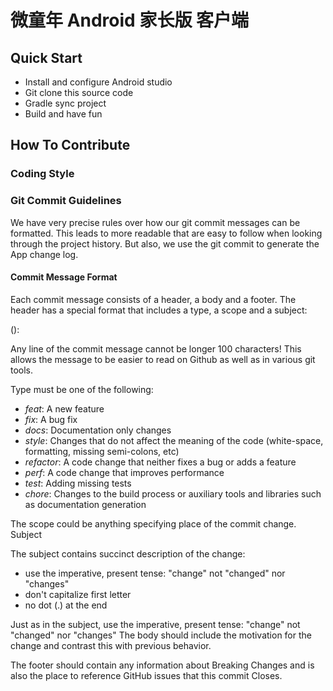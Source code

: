 # 微童年 Android 家长版 客户端

## Quick Start

* Install and configure Android studio
* Git clone this source code
* Gradle sync project
* Build and have fun

## How To Contribute

### Coding Style

### Git Commit Guidelines

We have very precise rules over how our git commit messages can be formatted. This leads to more
readable that are easy to follow when looking through the project history. But also, we use the
git commit to generate the App change log.

#### Commit Message Format

Each commit message consists of a header, a body and a footer. The header has a special format
that includes a type, a scope and a subject:

<type>(<scope>): <subject>
<BLANK LINE>
<body>
<BLANK LINE>
<footer>

Any line of the commit message cannot be longer 100 characters! This allows the message to be
easier to read on Github as well as in various git tools.

Type must be one of the following:
 * *feat*: A new feature
 * *fix*: A bug fix
 * *docs*: Documentation only changes
 * *style*: Changes that do not affect the meaning of the code (white-space, formatting, missing
 semi-colons, etc)
 * *refactor*: A code change that neither fixes a bug or adds a feature
 * *perf*: A code change that improves performance
 * *test*: Adding missing tests
 * *chore*: Changes to the build process or auxiliary tools and libraries such as documentation
 generation

The scope could be anything specifying place of the commit change.
Subject

The subject contains succinct description of the change:
 * use the imperative, present tense: "change" not "changed" nor "changes"
 * don't capitalize first letter
 * no dot (.) at the end

Just as in the subject, use the imperative, present tense: "change" not "changed" nor "changes"
The body should include the motivation for the change and contrast this with previous behavior.

The footer should contain any information about Breaking Changes and is also the place to
reference GitHub issues that this commit Closes.

